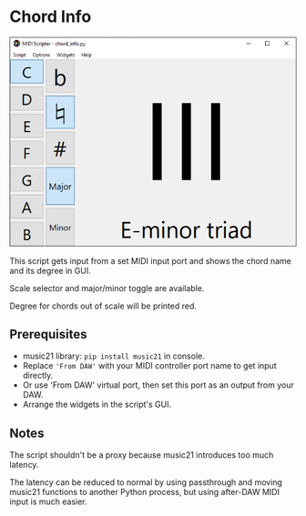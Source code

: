 # Chord Info

![](/examples/chord_info/screenshot.png)

This script gets input from a set MIDI input port
and shows the chord name and its degree in GUI.

Scale selector and major/minor toggle are available.

Degree for chords out of scale will be printed red.

## Prerequisites

- music21 library: `pip install music21` in console.
- Replace `'From DAW'` with your MIDI controller port name to get input
  directly.
- Or use 'From DAW' virtual port, then set this port as an output from your DAW.
- Arrange the widgets in the script's GUI.

## Notes

The script shouldn't be a proxy because music21 introduces too much latency.

The latency can be reduced to normal by using passthrough
and moving music21 functions to another Python process,
but using after-DAW MIDI input is much easier. 
